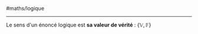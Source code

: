 #maths/logique

----
Le sens d'un énoncé logique est **sa valeur de vérité** : $\{\mathbb{V}, \mathbb{F}\}$

